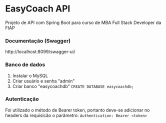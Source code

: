 # EasyCoach API

Projeto de API com Spring Boot para curso de MBA Full Stack Developer da FIAP

### Documentação (Swagger)
http://localhost:8099/swagger-ui/

### Banco de dados
1. Instalar o MySQL
2. Criar usuário e senha "admin"
3. Criar banco "easycoachdb" `CREATE DATABASE easycoachdb;`

### Autenticação
Foi utilizado o método de Bearer token, portanto deve-se adicionar no headers da requisicão o parâmetro: `Authentication: Bearer <token>`